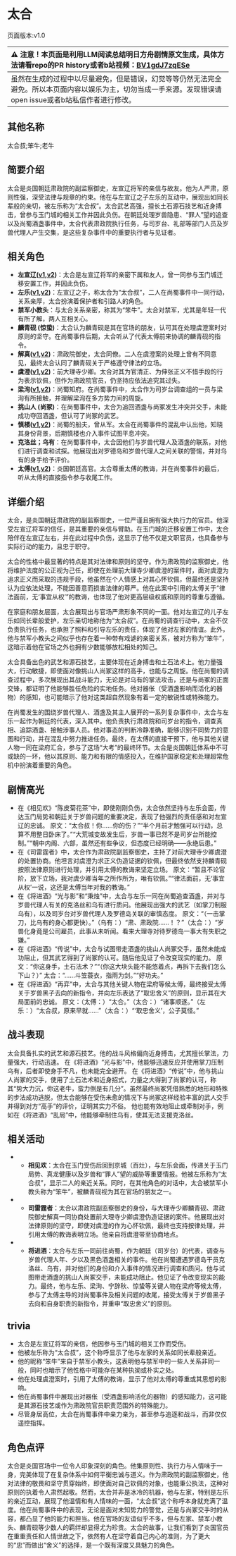 # 太合
页面版本:v1.0
 

| :warning: 注意！本页面是利用LLM阅读总结明日方舟剧情原文生成，具体方法请看repo的PR history或者b站视频：[BV1gdJ7zqESe](https://www.bilibili.com/video/BV1gdJ7zqESe/)         |
|:----------------------------|
| 虽然在生成的过程中以尽量避免，但是错误，幻觉等等仍然无法完全避免。所以本页面内容以娱乐为主，切勿当成一手来源。发现错误请open issue或者b站私信作者进行修改。|



## 其他名称
太合叔;笨牛;老牛
## 简要介绍
太合是炎国朝廷肃政院的副监察御史，左宣辽将军的亲信与故友。他为人严肃，原则性强，深受法律与规章的约束。他在与左宣辽之子左乐的互动中，展现出如同长辈般的亲切，被左乐称为“太合叔”。太合武艺高强，擅长土石源石技艺和近身搏击，曾参与玉门城的相关工作并因此负伤。在朝廷处理岁兽隐患、“罪人”望的追查以及尚蜀酒盏事件中，太合代表肃政院执行任务，与司岁台、礼部等部门人员及岁兽代理人产生交集，是这些复杂事件中的重要执行者与见证者。
## 相关角色
-   **左宣辽([v1](extended_char_zuo_xuan_liao.md),[v2](../char_v3/extended_char_zuo_xuan_liao.md))**：太合是左宣辽将军的亲密下属和友人，曾一同参与玉门城迁移安置工作，并因此负伤。
-   **左乐([v1](char_4121_zuole.md),[v2](../char_v3/char_4121_zuole.md))**：左宣辽之子，称太合为“太合叔”，二人在尚蜀事件中一同行动，关系亲厚，太合扮演着保护者和引路人的角色。
-   **禁军小教头**：与太合关系亲密，称其为“笨牛”。太合对禁军，尤其是年轻一代有所了解，两人互相关心。
-   **麟青砚 (惊蛰)**：太合认为麟青砚是其在官场的朋友，认可其在处理虞澄案时对原则的坚守。在尚蜀事件后期，太合听从了代表太傅前来协调的麟青砚的指令。
-   **解真([v1](extended_char_jie_zhen.md),[v2](../char_v3/extended_char_jie_zhen.md))**：肃政院御史，太合同僚。二人在虞澄案的处理上曾有不同意见，最终太合认同了麟青砚关于严格遵守律法的立场。
-   **虞澄([v1](extended_char_yu_cheng.md),[v2](../char_v3/extended_char_yu_cheng.md))**：前大理寺少卿。太合对其为官清正、为伸张正义不惜手段的行为表示钦佩，但作为肃政院官员，仍坚持应依法追究其过失。
-   **梁洵([v1](extended_char_liang_xun.md),[v2](../char_v3/extended_char_liang_xun.md))**：尚蜀知府。在尚蜀事件中，太合作为司岁台调查组的一员与梁洵有所接触，并理解梁洵在多方势力间的周旋。
-   **挑山人 (尚冢)**：在尚蜀事件中，太合为追回酒盏与尚冢发生冲突并交手，未能成功夺回酒盏，但认可了尚冢的武艺。
-   **慎楼([v1](extended_char_shen_lou.md),[v2](../char_v3/extended_char_shen_lou.md))**：尚蜀的船夫，曾从军。太合在尚蜀事件的混乱中认出他，知晓其身份背景，后期慎楼也介入事件试图平息冲突。
-   **克洛丝；乌有**：在尚蜀事件中，太合因他们与岁兽代理人及酒盏的联系，对他们进行调查和试探。他展现出对罗德岛和岁兽代理人之间关联的警惕，并对乌有的身手给予评价。
-   **太傅([v1](extended_char_tai_fu.md),[v2](../char_v3/extended_char_tai_fu.md))**：炎国朝廷高官。太合尊重太傅的教诲，并在尚蜀事件的最后，听从太傅的直接指令参与收尾工作。
## 详细介绍
太合，是炎国朝廷肃政院的副监察御史，一位严谨且拥有强大执行力的官员。他深受左宣辽将军的信任，是其重要的亲信与臂助。在玉门城的迁移安置工作中，太合陪伴在左宣辽左右，并在此过程中负伤，这显示了他不仅是文职官员，也具备参与实际行动的能力，且忠于职守。

太合的性格中最显著的特点是其对法律和原则的坚守。作为肃政院的监察御史，他将维护法度的公正视为己任，即使在处理前大理寺少卿虞澄的案件时，面对虞澄为追求正义而采取的违规手段，他虽然在个人情感上对其心怀钦佩，但最终还是坚持认为应依法处理，不能因善意而损害法律的尊严。他在此案中引用的太傅关于“律法面前，无‘事宜从权’”的教诲，也体现了他对更高层级权威和原则的尊重与遵循。

在家庭和朋友层面，太合展现出与官场严肃形象不同的一面。他对左宣辽的儿子左乐如同长辈般爱护，左乐亲切地称他为“太合叔”。在尚蜀的调查行动中，太合不仅负责执行任务，也承担了照料和引导左乐的责任，体现了他对左家的情谊。此外，他与禁军小教头之间似乎也存在着一种带有戏谑的亲密关系，被对方称为“笨牛”，这暗示着他在官场之外也拥有少数能够放松相处的知己。

太合具备出色的武艺和源石技艺，主要体现在近身搏击和土石法术上。他力量强大，行动敏捷，即使面对像挑山人尚冢这样的高手，也能与之周旋。他在尚蜀的调查过程中，多次展现出其战斗能力，无论是对乌有的掌法攻击，还是与尚冢的正面交锋，都证明了他能够胜任危险的实地任务。他对器伥（受酒盏影响而活化的器物）的感知，也可能暗示了他对这类超自然现象有着一定的敏锐性或特殊能力。

在尚蜀发生的围绕岁兽代理人、酒盏及其主人展开的一系列复杂事件中，太合与左乐一起作为朝廷的代表，深入其中。他负责执行肃政院和司岁台的指令，调查真相、追踪酒盏、接触涉事人员。他对事态的判断冷静准确，能够识别不同势力的意图和行动，并在混乱中努力推进任务。最终，在太傅的直接干预下，他与其他关键人物一同在梁府汇合，参与了这场“大考”的最终环节。太合是炎国朝廷体系中不可或缺的一环，他以其原则、能力和有限的情感投入，在维护国家稳定和处理超常危机中扮演着重要的角色。
## 剧情高光
*   在《相见欢》“陈皮菊花茶”中，即使刚刚负伤，太合依然坚持与左乐会面，传达玉门局势和朝廷关于岁兽问题的重要决定，表现了他强烈的责任感和对左宣辽的忠诚。
    原文：“太合叔！你......你的伤？”“半个月前才勉强可以行动，总算不用整日卧床了。”“大荒城变故发生后，岁兽一事已然不是司岁台所能控制。”“朝中内阁、六部，虽然还有些争议，但态度已经明确——永绝后患。”
*   在《司雷霆者》中，太合作为肃政院副监察御史，主持了对前大理寺少卿虞澄的处置协商。他坦言对虞澄为求正义伪造证据的钦佩，但最终依然支持麟青砚按照法律原则进行处理，并引用太傅的教诲来坚定立场。
    原文：“暂且不论官阶，放下立场，我对虞少卿当年之所作所为，唯有钦佩。”“律法面前，无‘事宜从权’一说，这还是太傅当年对我的教诲。”
*   在《将进酒》“光与影”和“秉烛”中，太合与左乐一同在尚蜀追查酒盏，并对与岁兽代理人有关的克洛丝和乌有进行质问。他展现出强大的武艺（如掌刀制服乌有），以及司岁台对岁兽代理人及罗德岛关联的审慎态度。
    原文：“（一击掌刀，比乌有的身心都更快）。”（乌有：）“肃、肃政院......！？”（太合：）“岁兽化身竟是公司雇员，此事从未听闻。看来大理寺对待罗德岛一事大有失职之嫌。”
*   在《将进酒》“传说”中，太合与试图带走酒盏的挑山人尚冢交手，虽然未能成功阻止，但其武艺得到了尚冢的认可。随后他见证了令改变现实的能力。
    原文：“你这身手，土石法术？”“（你这大块头能不能悠着点，再拆下去我们怎么下山？）” 太合：“......斗笠蓑衣，指雨为剑。”“好功夫。”
*   在《将进酒》“再弈”中，太合与其他关键人物在梁府等候太傅，最终接受太傅关于岁兽黑子去向的新指令，并向左乐表达了“取忠舍义”的原则，显示其在大局面前的忠诚。
    原文：（太傅：）“太合。”（太合：）“诸事顺遂。”（左乐：）“太合叔，原来早就......”（太合：）“‘取忠舍义’，公子莫怪。”
## 战斗表现
太合具备扎实的武艺和源石技艺。他的战斗风格偏向近身搏击，尤其擅长掌法，力量强大，行动迅速。
在《将进酒》“光与影”中，他能够迅速反应并使用掌刀压制乌有，后者即使身手不凡，也未能完全避开。
在《将进酒》“传说”中，他与挑山人尚冢的交手，使用了土石法术和近身招式，力量之大得到了尚冢的认可，称其“势大力沉，你这老牛，蛮力倒是有几分”。虽然最终尚冢凭借熟悉的地形和特殊的步法成功逃脱，但太合能够在受伤未愈的情况下与尚冢这样经验丰富的武人交手并得到对方“高手”的评价，证明其实力不俗。
他也能有效地阻止或牵制对手，例如在《将进酒》“乱局”中，他能够牵制住乌有，使其无法支援克洛丝。
## 相关活动
-   *   **相见欢**：太合在玉门受伤后回到京城（百灶），与左乐会面，传递关于玉门局势、真龙健康以及岁兽和“罪人”望的威胁等重要情报。他被左乐称为“太合叔”，显示二人的亲近关系。同时，在其他角色的对话中，太合被禁军小教头称为“笨牛”，被麟青砚视为其在官场的朋友之一。
-   *   **司雷霆者**：太合以肃政院副监察御史的身份，与大理寺少卿麟青砚、肃政院御史解真一同协商处置前大理寺少卿虞澄伪造证据的案件。他展现出对法律原则的坚守，即使对虞澄的作为心怀钦佩，最终也支持按律处理，并引用太傅的教诲表明立场。他亲自将虞澄带至协商地点。
-   *   **将进酒**：太合与左乐一同前往尚蜀，作为朝廷（司岁台）的代表，调查与岁兽代理人年、夕以及黑色酒盏相关的事件。他在尚蜀遭遇罗德岛干员克洛丝、乌有，并对他们的身份和介入事件的情况进行调查和质问。他与试图带走酒盏的挑山人尚冢交手，未能成功阻止。他见证了令改变现实的能力。最终，他与左乐、梁洵、宁辞秋、惊蛰等关键人物在梁府等候太傅，参与了太傅主导的对尚蜀事件及相关问题的收尾，接受太傅关于岁兽黑子去向和自身职责的新指令，并重申“取忠舍义”的原则。
## trivia
*   太合是左宣辽将军的亲信，他因参与玉门城的相关工作而受伤。
*   他被左乐称为“太合叔”，这个称呼显示了他与左家的关系如同长辈般亲近。
*   他的昵称“笨牛”来自于禁军小教头，这表明他与禁军中的一些人关系非同一般，同时也暗示了他性格中可能存在某种执拗或朴实之处。
*   他在处理虞澄案时，引用了太傅的教诲，显示了他对太傅的尊重或其思想的影响。
*   他在尚蜀事件中展现出对器伥（受酒盏影响活化的器物）的感知能力，这可能是其源石技艺或作为肃政院官员职责范围外的特殊能力。
*   尽管身居高位，太合在尚蜀事件中亲力亲为，甚至参与追逐和战斗，而非仅仅遥控指挥。
## 角色点评
太合是炎国官场中一位令人印象深刻的角色。他集原则性、执行力与人情味于一身，完美体现了在复杂体系中如何平衡忠诚与道义。作为肃政院的副监察御史，他对法律的敬畏和坚守贯穿始终，即使面对自己钦佩的对象，也能秉公执法，这种对原则的执着令人肃然起敬。然而，太合并非是冰冷的机器，他与左家，特别是左乐的亲近互动，展现了他温情和有人情味的一面，“太合叔”这个称呼本身就充满了温度。他在尚蜀事件中的表现，无论是面对未知势力的警觉，还是与尚冢交手时的从容，都凸显了他的能力和担当。他在官场的友谊似乎不多，但与左家、禁军小教头、麟青砚等少数人的羁绊却显得尤为珍贵。太合的故事，让我们看到了炎国官员在重重责任和人情世故之下，依然有人在坚守着自己内心的准则，为了更大的“忠”而做出“舍义”的选择，是一个既有深度又具魅力的角色。